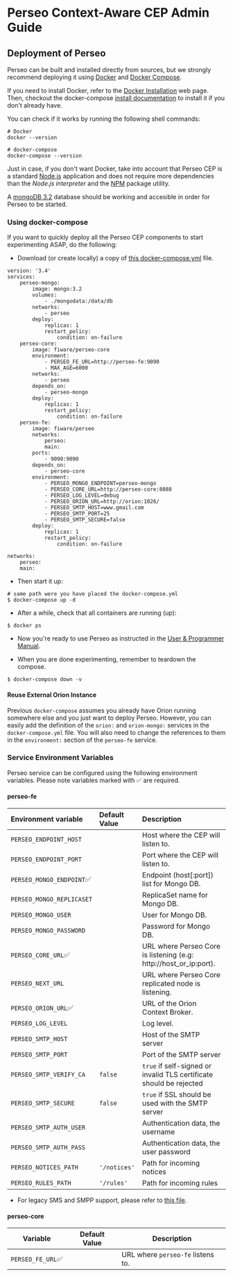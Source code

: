 # Perseo Context-Aware CEP Admin Guide

## Deployment of Perseo

Perseo can be built and installed directly from sources, but we strongly recommend deploying it using [Docker](https://www.docker.com/) and [Docker Compose](https://docs.docker.com/compose/).

If you need to install Docker, refer to the [Docker Installation](https://docs.docker.com/engine/installation/) web page. Then, checkout the docker-compose [install documentation](https://docs.docker.com/compose/install/) to install it if you don't already have.

You can check if it works by running the following shell commands:

```
# Docker
docker --version

# docker-compose
docker-compose --version
```

Just in case, if you don't want Docker, take into account that Perseo CEP is a standard [Node.js](https://nodejs.org/es/) application and does not require more dependencies than the *Node.js interpreter* and the [NPM](https://www.npmjs.com/) package utility.

A [mongoDB 3.2](https://www.mongodb.com/) database should be working and accesible in order for Perseo to be started.

### Using docker-compose

If you want to quickly deploy all the Perseo CEP components to start experimenting ASAP, do the following:

- Download (or create locally) a copy of [this docker-compose.yml](../../docker-compose.yml) file.

```
version: '3.4'
services:
    perseo-mongo:
        image: mongo:3.2
        volumes:
            - ./mongodata:/data/db
        networks:
            - perseo
        deploy:
            replicas: 1
            restart_policy:
                condition: on-failure
    perseo-core:
        image: fiware/perseo-core
        environment:
            - PERSEO_FE_URL=http://perseo-fe:9090
            - MAX_AGE=6000
        networks:
            - perseo
        depends_on:
            - perseo-mongo
        deploy:
            replicas: 1
            restart_policy:
                condition: on-failure
    perseo-fe:
        image: fiware/perseo
        networks:
            perseo:
            main:
        ports:
            - 9090:9090
        depends_on:
            - perseo-core
        environment:
            - PERSEO_MONGO_ENDPOINT=perseo-mongo
            - PERSEO_CORE_URL=http://perseo-core:8080
            - PERSEO_LOG_LEVEL=debug
            - PERSEO_ORION_URL=http://orion:1026/
            - PERSEO_SMTP_HOST=www.gmail.com
            - PERSEO_SMTP_PORT=25
            - PERSEO_SMTP_SECURE=false
        deploy:
            replicas: 1
            restart_policy:
                condition: on-failure

networks:
    perseo:
    main:
```

- Then start it up:

```
# same path were you have placed the docker-compose.yml
$ docker-compose up -d
```

- After a while, check that all containers are running (up):

```
$ docker ps
``` 

- Now you're ready to use Perseo as instructed in the [User & Programmer Manual](../user/index.md).

- When you are done experimenting, remember to teardown the compose.

```
$ docker-compose down -v
```

#### Reuse External Orion Instance

Previous `docker-compose` assumes you already have Orion running somewhere else and you just want to deploy Perseo. However, you can easily add the definition of the ```orion:``` and ```orion-mongo:``` services in the `docker-compose.yml` file. You will also need to change the references to them in the ```environment:``` section of the ```perseo-fe``` service.

### Service Environment Variables

Perseo service can be configured using the following environment variables. Please note variables marked with ✅ are required.

#### perseo-fe

| Environment variable        | Default Value | Description                            |
|:--------------------------- |:------------- |:-------------------------------------- |
| `PERSEO_ENDPOINT_HOST`      |               | Host where the CEP will listen to.        |
| `PERSEO_ENDPOINT_PORT`      |               | Port where the CEP will listen to.        |
| `PERSEO_MONGO_ENDPOINT`✅   |               | Endpoint (host[:port]) list for Mongo DB. |
| `PERSEO_MONGO_REPLICASET`   |               | ReplicaSet name for Mongo DB.          |
| `PERSEO_MONGO_USER`         |               | User for Mongo DB.                     |
| `PERSEO_MONGO_PASSWORD`     |               | Password for Mongo DB.                 |
| `PERSEO_CORE_URL`✅         |               | URL where Perseo Core is listening (e.g: http://host_or_ip:port). |
| `PERSEO_NEXT_URL`           |               | URL where Perseo Core replicated node is listening. |
| `PERSEO_ORION_URL`✅        |               | URL of the Orion Context Broker.          |
| `PERSEO_LOG_LEVEL`          |               | Log level.         |
| `PERSEO_SMTP_HOST`          |               | Host of the SMTP server |
| `PERSEO_SMTP_PORT`          |               | Port of the SMTP server |
| `PERSEO_SMTP_VERIFY_CA`     | `false`       | `true` if self-signed or invalid TLS certificate should be rejected |
| `PERSEO_SMTP_SECURE`        | `false`       | `true` if SSL should be used with the SMTP server |
| `PERSEO_SMTP_AUTH_USER`     |               | Authentication data, the username |
| `PERSEO_SMTP_AUTH_PASS`     |               | Authentication data, the user password |
| `PERSEO_NOTICES_PATH`       | `'/notices'`  | Path for incoming notices |
| `PERSEO_RULES_PATH`         | `'/rules'`    | Path for incoming rules |

* For legacy SMS and SMPP support, please refer to [this file](../legacy/configuration.md).

#### perseo-core

| Variable                | Default Value | Description                                     |
| ----------------------- | ------------- | ----------------------------------------------- |
| `PERSEO_FE_URL`✅       |               | URL where `perseo-fe` listens to. |